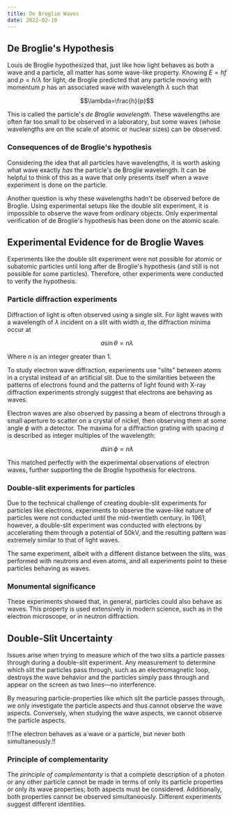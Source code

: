 ```yaml
---
title: De Broglie Waves
date: 2022-02-10
---
```


## De Broglie's Hypothesis

Louis de Broglie hypothesized that, just like how light behaves as both a wave and a particle, all matter has some wave-like property. Knowing $E=hf$ and $p=h/\lambda$ for light, de Broglie predicted that any particle moving with momentum $p$ has an associated wave with wavelength $\lambda$ such that

$$\lambda=\frac{h}{p}$$

This is called the particle's *de Broglie wavelength*. These wavelengths are often far too small to be observed in a laboratory, but some waves (whose wavelengths are on the scale of atomic or nuclear sizes) can be observed.

### Consequences of de Broglie's hypothesis

Considering the idea that all particles have wavelengths, it is worth asking what wave exactly *has* the particle's de Broglie wavelength. It can be helpful to think of this as a wave that only presents itself when a wave experiment is done on the particle.

Another question is why these wavelengths hadn't be observed before de Broglie. Using experimental setups like the double slit experiment, it is impossible to observe the wave from ordinary objects. Only experimental verification of de Broglie's hypothesis has been done on the atomic scale.

## Experimental Evidence for de Broglie Waves

Experiments like the double slit experiment were not possible for atomic or subatomic particles until long after de Broglie's hypothesis (and still is not possible for some particles). Therefore, other experiments were conducted to verify the hypothesis.

### Particle diffraction experiments

Diffraction of light is often observed using a single slit. For light waves with a wavelength of $\lambda$ incident on a slit with width $a$, the diffraction minima occur at

$$a\sin{\theta}=n\lambda$$

Where $n$ is an integer greater than $1$.

To study electron wave diffraction, experiments use "slits" between atoms in a crystal instead of an artificial slit. Due to the similarities between the patterns of electrons found and the patterns of light found with X-ray diffraction experiments strongly suggest that electrons are behaving as waves.

Electron waves are also observed by passing a beam of electrons through a small aperture to scatter on a crystal of nickel, then observing them at some angle $\phi$ with a detector. The maxima for a diffraction grating with spacing $d$ is described as integer multiples of the wavelength:

$$d\sin{\phi}=n\lambda$$

This matched perfectly with the experimental observations of electron waves, further supporting the de Broglie hypothesis for electrons.

### Double-slit experiments for particles

Due to the technical challenge of creating double-slit experiments for particles like electrons, experiments to observe the wave-like nature of particles were not conducted until the mid-twentieth century. In 1961, however, a double-slit experiment was conducted with electrons by accelerating them through a potential of 50kV, and the resulting pattern was extremely similar to that of light waves.

The same experiment, albeit with a different distance between the slits, was performed with neutrons and even atoms, and all experiments point to these particles behaving as waves.

### Monumental significance

These experiments showed that, in general, particles could also behave as waves. This property is used extensively in modern science, such as in the electron microscope, or in neutron diffraction.

## Double-Slit Uncertainty

Issues arise when trying to measure *which* of the two slits a particle passes through during a double-slit experiment. Any measurement to determine which slit the particles pass through, such as an electromagnetic loop, destroys the wave behavior and the particles simply pass through and appear on the screen as two lines—no interference.

By measuring particle-properties like which slit the particle passes through, we only investigate the particle aspects and thus cannot observe the wave aspects. Conversely, when studying the wave aspects, we cannot observe the particle aspects.

!!The electron behaves as a wave or a particle, but never both simultaneously.!!

### Principle of complementarity

The *principle of complementarity* is that a complete description of a photon or any other particle cannot be made in terms of only its particle properties or only its wave properties; both aspects must be considered. Additionally, both properties cannot be observed simultaneously. Different experiments suggest different identities.